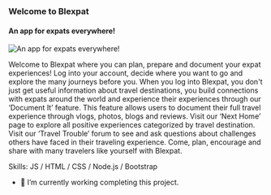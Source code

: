 ### Welcome to Blexpat
#### An app for expats everywhere!
![An app for expats everywhere!](https://i.imgur.com/v8Xbj5C.jpg)

Welcome to Blexpat where you can plan, prepare and document your expat experiences!
Log into your account, decide where you want to go and explore the many journeys before you. When you log into Blexpat, you don't just get useful information about travel destinations, you build connections with expats around the world  and experience their experiences through our ‘Document It’ feature. This feature allows users to document their full travel experience through vlogs, photos, blogs and reviews. Visit our ‘Next Home’ page to explore all positive experiences categorized by travel destination. Visit our ‘Travel Trouble’ forum to see and ask questions about challenges others have faced in their traveling experience. Come, plan, encourage  and share with many travelers like yourself with Blexpat.


Skills: JS / HTML / CSS / Node.js / Bootstrap

- 🔭 I’m currently working completing this project. 





